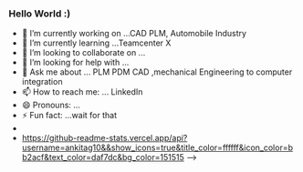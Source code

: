 ### Hello World :)
<!--comment-->


- 🔭 I’m currently working on ...CAD PLM, Automobile Industry
- 🌱 I’m currently learning ...Teamcenter X
- 👯 I’m looking to collaborate on ...
- 🤔 I’m looking for help with ...
- 💬 Ask me about ... PLM PDM CAD ,mechanical Engineering to computer integration
- 📫 How to reach me: ... LinkedIn
- 😄 Pronouns: ...
- ⚡ Fun fact: ...wait for that
- 
- https://github-readme-stats.vercel.app/api?username=ankitag10&&show_icons=true&title_color=ffffff&icon_color=bb2acf&text_color=daf7dc&bg_color=151515
-->

